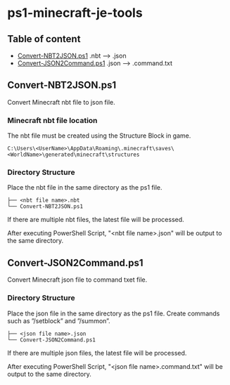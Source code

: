 # ps1-minecraft-je-tools
## Table of content
- [Convert-NBT2JSON.ps1](#convert-nbt2jsonps1)         .nbt  --> .json
- [Convert-JSON2Command.ps1](#convert-json2commandps1) .json --> .command.txt

## Convert-NBT2JSON.ps1
Convert Minecraft nbt file to json file.

### Minecraft nbt file location
The nbt file must be created using the Structure Block in game.
```
C:\Users\<UserName>\AppData\Roaming\.minecraft\saves\<WorldName>\generated\minecraft\structures
```

### Directory Structure
Place the nbt file in the same directory as the ps1 file.
```
├── <nbt file name>.nbt
└── Convert-NBT2JSON.ps1
```
If there are multiple nbt files, the latest file will be processed.

After executing PowerShell Script, "\<nbt file name\>.json" will be output to the same directory.

## Convert-JSON2Command.ps1
Convert Minecraft json file to command txet file.

### Directory Structure
Place the json file in the same directory as the ps1 file. Create commands such as ”/setblock” and ”/summon”.
```
├── <json file name>.json
└── Convert-JSON2Command.ps1
```
If there are multiple json files, the latest file will be processed.

After executing PowerShell Script, "\<json file name\>.command.txt" will be output to the same directory.
